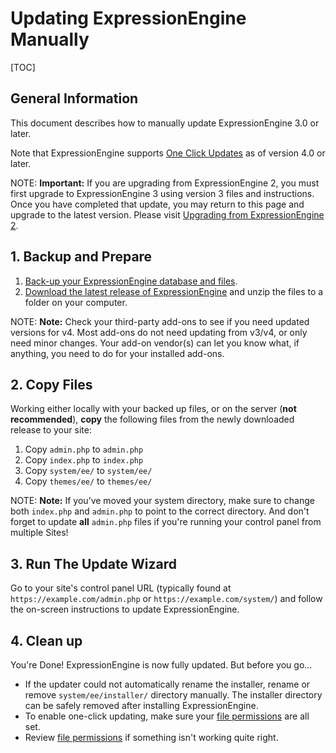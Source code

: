 <!--
    This source file is part of the open source project
    ExpressionEngine User Guide (https://github.com/ExpressionEngine/ExpressionEngine-User-Guide)

    @link      https://expressionengine.com/
    @copyright Copyright (c) 2003-2019, EllisLab Corp. (https://ellislab.com)
    @license   https://expressionengine.com/license Licensed under Apache License, Version 2.0
-->

# Updating ExpressionEngine Manually

[TOC]

## General Information

This document describes how to manually update ExpressionEngine 3.0 or later.

Note that ExpressionEngine supports [One Click Updates](installation/one-click-updating.md) as of version 4.0 or later.

NOTE: **Important:** If you are upgrading from ExpressionEngine 2, you must first upgrade to ExpressionEngine 3 using version 3 files and instructions. Once you have completed that update, you may return to this page and upgrade to the latest version. Please visit [Upgrading from ExpressionEngine 2](https://docs.expressionengine.com/v3/installation/upgrade_from_2.x.html).

## 1. Backup and Prepare

1.  [Back-up your ExpressionEngine database and files](general/database-backup.md).
2.  [Download the latest release of ExpressionEngine](https://expressionengine.com) and unzip the files to a folder on your computer.

NOTE: **Note:** Check your third-party add-ons to see if you need updated versions for v4. Most add-ons do not need updating from v3/v4, or only need minor changes. Your add-on vendor(s) can let you know what, if anything, you need to do for your installed add-ons.

## 2. Copy Files

Working either locally with your backed up files, or on the server (**not recommended**), **copy** the following files from the newly downloaded release to your site:

1.  Copy `admin.php` to `admin.php`
2.  Copy `index.php` to `index.php`
3.  Copy `system/ee/` to `system/ee/`
4.  Copy `themes/ee/` to `themes/ee/`

NOTE: **Note:** If you’ve moved your system directory, make sure to change both `index.php` and `admin.php` to point to the correct directory. And don't forget to update **all** `admin.php` files if you're running your control panel from multiple Sites!

## 3. Run The Update Wizard

Go to your site's control panel URL (typically found at `https://example.com/admin.php` or `https://example.com/system/`) and follow the on-screen instructions to update ExpressionEngine.

## 4. Clean up

You're Done! ExpressionEngine is now fully updated. But before you go...

- If the updater could not automatically rename the installer, rename or remove `system/ee/installer/` directory manually. The installer directory can be safely removed after installing ExpressionEngine.
- To enable one-click updating, make sure your [file permissions](troubleshooting/general.md#file-permissions) are all set.
- Review [file permissions](troubleshooting/general.md#file-permissions) if something isn't working quite right.
